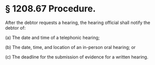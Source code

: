 # § 1208.67   Procedure.

After the debtor requests a hearing, the hearing official shall notify the debtor of:


(a) The date and time of a telephonic hearing;


(b) The date, time, and location of an in-person oral hearing; or


(c) The deadline for the submission of evidence for a written hearing.




